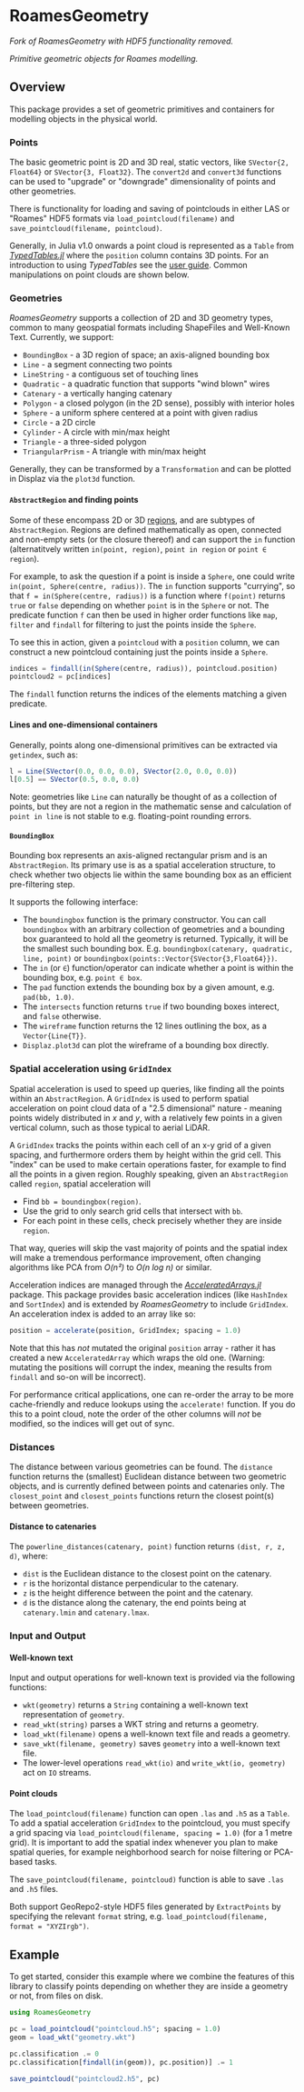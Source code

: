# RoamesGeometry

_Fork of RoamesGeometry with HDF5 functionality removed._


*Primitive geometric objects for Roames modelling.*

## Overview

This package provides a set of geometric primitives and containers for modelling objects
in the physical world.

### Points

The basic geometric point is 2D and 3D real, static vectors, like `SVector{2, Float64}`
or `SVector{3, Float32}`. The `convert2d` and `convert3d` functions can be used to
"upgrade" or "downgrade" dimensionality of points and other geometries.

There is functionality for loading and saving of pointclouds in either LAS or "Roames"
HDF5 formats via `load_pointcloud(filename)` and `save_pointcloud(filename, pointcloud)`.

Generally, in Julia v1.0 onwards a point cloud is represented as a `Table` from
[*TypedTables.jl*](https://github.com/FugroRoames/TypedTables.jl) where the `position`
column contains 3D points. For an introduction to using *TypedTables* see the 
[user guide](https://fugroroames.github.io/TypedTables.jl/latest/). Common manipulations on point
clouds are shown below.

### Geometries

*RoamesGeometry* supports a collection of 2D and 3D geometry types, common to many
geospatial formats including ShapeFiles and Well-Known Text. Currently, we support:

 * `BoundingBox` - a 3D region of space; an axis-aligned bounding box
 * `Line` - a segment connecting two points
 * `LineString` - a contiguous set of touching lines
 * `Quadratic` - a quadratic function that supports "wind blown" wires
 * `Catenary` - a vertically hanging catenary
 * `Polygon` - a closed polygon (in the 2D sense), possibly with interior holes
 * `Sphere` - a uniform sphere centered at a point with given radius
 * `Circle` - a 2D circle
 * `Cylinder` - A circle with min/max height
 * `Triangle` - a three-sided polygon
 * `TriangularPrism` - A triangle with min/max height

Generally, they can be transformed by a `Transformation` and can be plotted in Displaz
via the `plot3d` function.

#### `AbstractRegion` and finding points

Some of these encompass 2D or 3D [regions](https://en.wikipedia.org/wiki/Region_(mathematics)),
and are subtypes of `AbstractRegion`. Regions are defined mathematically as open, connected
and non-empty sets (or the closure thereof) and can support the `in` function (alternatitvely
written `in(point, region)`, `point in region` or `point ∈ region`).

For example, to ask the question if a point is inside a `Sphere`, one could write
`in(point, Sphere(centre, radius))`. The `in` function supports "currying", so that
`f = in(Sphere(centre, radius))` is a function where `f(point)` returns `true` or
`false` depending on whether `point` is in the `Sphere` or not. The predicate function
`f` can then be used in higher order functions like `map`, `filter` and `findall` for
filtering to just the points inside the `Sphere`.

To see this in action, given a `pointcloud` with a `position` column, we can construct
a new pointcloud containing just the points inside a `Sphere`.

```julia
indices = findall(in(Sphere(centre, radius)), pointcloud.position)
pointcloud2 = pc[indices]
```

The `findall` function returns the indices of the elements matching a given predicate.

#### Lines and one-dimensional containers

Generally, points along one-dimensional primitives can be extracted via `getindex`, such as:

```julia
l = Line(SVector(0.0, 0.0, 0.0), SVector(2.0, 0.0, 0.0))
l[0.5] == SVector(0.5, 0.0, 0.0)
```

Note: geometries like `Line` can naturally be thought of as a collection of points, but
they are not a region in the mathematic sense and calculation of `point in line` is not
stable to e.g. floating-point rounding errors.

#### `BoundingBox`

Bounding box represents an axis-aligned rectangular prism and is an `AbstractRegion`.
Its primary use is as a spatial acceleration structure, to check whether two objects
lie within the same bounding box as an efficient pre-filtering step.

It supports the following interface:

 * The `boundingbox` function is the primary constructor. You can call
   `boundingbox` with an arbitrary collection of geometries and a bounding box
   guaranteed to hold all the geometry is returned. Typically, it will be the
   smallest such bounding box. E.g. `boundingbox(catenary, quadratic, line, point)`
   or `boundingbox(points::Vector{SVector{3,Float64}})`.
 * The `in` (or `∈`) function/operator can indicate whether a point is within
   the bounding box, e.g. `point ∈ box`.
 * The `pad` function extends the bounding box by a given amount, e.g. `pad(bb, 1.0)`.
 * The `intersects` function returns `true` if two bounding boxes interect, and
   `false` otherwise.
 * The `wireframe` function returns the 12 lines outlining the box, as a
   `Vector{Line{T}}`.
 * `Displaz.plot3d` can plot the wireframe of a bounding box directly.

### Spatial acceleration using `GridIndex`

Spatial acceleration is used to speed up queries, like finding all the points within
an `AbstractRegion`. A `GridIndex` is used to perform spatial acceleration on
point cloud data of a "2.5 dimensional" nature - meaning points widely distributed
in *x* and *y*, with a relatively few points in a given vertical column, such as
those typical to aerial LiDAR.

A `GridIndex` tracks the points within each cell of an x-y grid of a given spacing,
and furthermore orders them by height within the grid cell. This "index" can be
used to make certain operations faster, for example to find all the points in
a given region. Roughly speaking, given an `AbstractRegion` called `region`,
spatial acceleration will

 * Find `bb = boundingbox(region)`.
 * Use the grid to only search grid cells that intersect with `bb`.
 * For each point in these cells, check precisely whether they are inside `region`.

That way, queries will skip the vast majority of points and the spatial index will make
a tremendous performance improvement, often changing algorithms like PCA from
*O(n²)* to *O(n log n)* or similar.

Acceleration indices are managed through the
[*AcceleratedArrays.jl*](https://github.com/andyferris/AcceleratedArrays.jl) package.
This package provides basic acceleration indices (like `HashIndex` and `SortIndex`)
and is extended by *RoamesGeometry* to include `GridIndex`. An acceleration index
is added to an array like so:

```julia
position = accelerate(position, GridIndex; spacing = 1.0)
```

Note that this has *not* mutated the original `position` array - rather it has created a
new `AcceleratedArray` which wraps the old one. (Warning: mutating the positions will
corrupt the index, meaning the results from `findall` and so-on will be incorrect).

For performance critical applications, one can re-order the array to be more cache-friendly
and reduce lookups using the `accelerate!` function. If you do this to a point cloud,
note the order of the other columns will *not* be modified, so the indices will get out
of sync.

### Distances

The distance between various geometries can be found. The `distance` function
returns the (smallest) Euclidean distance between two geometric objects, and
is currently defined between points and catenaries only. The `closest_point`
and `closest_points` functions return the closest point(s) between geometries.

#### Distance to catenaries

The `powerline_distances(catenary, point)` function returns `(dist, r, z, d)`,
where:

 * `dist` is the Euclidean distance to the closest point on the catenary.
 * `r` is the horizontal distance perpendicular to the catenary.
 * `z` is the height difference between the point and the catenary.
 * `d` is the distance along the catenary, the end points being at
   `catenary.lmin` and `catenary.lmax`.

### Input and Output

#### Well-known text

Input and output operations for well-known text is provided via the following functions:

 * `wkt(geometry)` returns a `String` containing a well-known text representation of `geometry`.
 * `read_wkt(string)` parses a WKT string and returns a geometry.
 * `load_wkt(filename)` opens a well-known text file and reads a geometry.
 * `save_wkt(filename, geometry)` saves `geometry` into a well-known text file.
 * The lower-level operations `read_wkt(io)` and `write_wkt(io, geometry)` act on `IO` streams.

#### Point clouds

The `load_pointcloud(filename)` function can open `.las` and `.h5` as a `Table`. To add
a spatial acceleration `GridIndex` to the pointcloud, you must specify a grid spacing
via `load_pointcloud(filename, spacing = 1.0)` (for a 1 metre grid). It is important to
add the spatial index whenever you plan to make spatial queries, for example neighborhood
search for noise filtering or PCA-based tasks.

The `save_pointcloud(filename, pointcloud)` function is able to save `.las` and `.h5`
files.

Both support GeoRepo2-style HDF5 files generated by `ExtractPoints` by specifying the
relevant `format` string, e.g. `load_pointcloud(filename, format = "XYZIrgb")`.

## Example

To get started, consider this example where we combine the features of this library
to classify points depending on whether they are inside a geometry or not, from files
on disk.

```julia
using RoamesGeometry

pc = load_pointcloud("pointcloud.h5"; spacing = 1.0)
geom = load_wkt("geometry.wkt")

pc.classification .= 0
pc.classification[findall(in(geom)), pc.position)] .= 1

save_pointcloud("pointcloud2.h5", pc)
```
